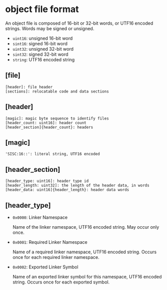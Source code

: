 # object file format

An object file is composed of 16-bit or 32-bit words, or UTF16 encoded strings.  Words may be signed or unsigned.

*	`uint16`: unsigned 16-bit word
*	`sint16`: signed 16-bit word
*	`uint32`: unsigned 32-bit word
*	`sint32`: signed 32-bit word
*	`string`: UTF16 encoded string

## [file]

```
[header]: file header
[sections]: relocatable code and data sections
```

## [header]
```
[magic]: magic byte sequence to identify files
[header_count: uint16]: header count
[header_section]{header_count}: headers
```

## [magic]
```
'SISC:16::': literal string, UTF16 encoded
```

## [header_section]
```
[header_type: uint16]: header type id
[header_length: uint32]: the length of the header data, in words
[header_data: uint16]{header_length}: header data words
```

## [header_type]
*	`0x0000`: Linker Namespace
	
	Name of the linker namespace, UTF16 encoded string. May occur only once.
*	`0x0001`: Required Linker Namespace
	
	Name of a required linker namespace, UTF16 encoded string. Occurs once for each required linker namespace.
*	`0x0002`: Exported Linker Symbol
	
	Name of an exported linker symbol for this namespace, UTF16 encoded string.  Occurs once for each exported symbol.